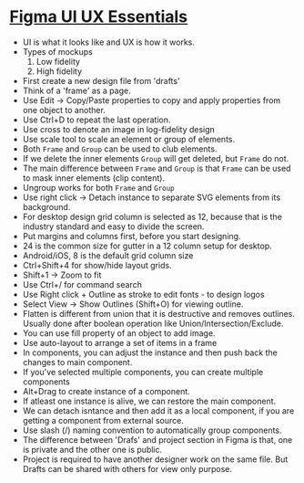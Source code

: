 # [Figma UI UX Essentials](https://eylearning.udemy.com/course/figma-ux-ui-design-user-experience-tutorial-course)

- UI is what it looks like and UX is how it works.
- Types of mockups
    1. Low fidelity
    2. High fidelity
- First create a new design file from 'drafts'
- Think of a 'frame' as a page.
- Use Edit -> Copy/Paste properties to copy and apply properties from one object to another.
- Use Ctrl+D to repeat the last operation.
- Use cross to denote an image in log-fidelity design
- Use scale tool to scale an element or group of elements.
- Both `Frame` and `Group` can be used to club elements. 
- If we delete the inner elements `Group` will get deleted, but `Frame` do not.
- The main difference between `Frame` and `Group` is that `Frame` can be used to mask inner elements (clip content).
- Ungroup works for both `Frame` and `Group`
- Use right click -> Detach instance to separate SVG elements from its background.
- For desktop design grid column is selected as 12, because that is the industry standard and easy to divide the screen.
- Put margins and columns first, before you start designing.
- 24 is the common size for gutter in a 12 column setup for desktop.
- Android/iOS, 8 is the default grid column size
- Ctrl+Shift+4 for show/hide layout grids.
- Shift+1 -> Zoom to fit
- Use Ctrl+/ for command search
- Use Right click + Outline as stroke to edit fonts - to design logos
- Select View -> Show Outlines (Shift+O) for viewing outline.
- Flatten is different from union that it is destructive and removes outlines. Usually done after boolean operation like Union/Intersection/Exclude.
- You can use fill property of an object to add image.
- Use auto-layout to arrange a set of items in a frame
- In components, you can adjust the instance and then push back the changes to main component.
- If you've selected multiple components, you can create multiple components
- Alt+Drag to create instance of a component.
- If atleast one instance is alive, we can restore the main component.
- We can detach isntance and then add it as a local component, if you are getting a component from external source.
- Use slash (/) naming convention to automatically group components.
- The difference between 'Drafs' and project section in Figma is that, one is private and the other one is public. 
- Project is required to have another designer work on the same file. But Drafts can be shared with others for view only purpose.
